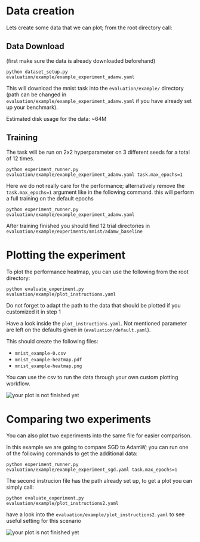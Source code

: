 # Data creation

Lets create some data that we can plot; from the root directory call:

## Data Download

(first make sure the data is already downloaded beforehand)
```
python dataset_setup.py evaluation/example/example_experiment_adamw.yaml
```
This will download the mnist task into the ```evaluation/example/``` directory (path can be changed in ```evaluation/example/example_experiment_adamw.yaml``` if you have already set up your benchmark).

Estimated disk usage for the data: ~64M

## Training

The task will be run on 2x2 hyperparameter on 3 different seeds for a total of 12 times.

```
python experiment_runner.py evaluation/example/example_experiment_adamw.yaml task.max_epochs=1
```

Here we do not really care for the performance; alternatively remove the ```task.max_epochs=1``` argument like in the following command. this will perform a full training on the default epochs 

```
python experiment_runner.py evaluation/example/example_experiment_adamw.yaml 
```

After training finished you should find 12 trial directories in ```evaluation/example/experiments/mnist/adamw_baseline```

# Plotting the experiment

To plot the performance heatmap, you can use the following from the root directory:

```
python evaluate_experiment.py evaluation/example/plot_instructions.yaml
```

Do not forget to adapt the path to the data that should be plotted if you customized it in step 1

Have a look inside the ```plot_instructions.yaml```. Not mentioned parameter are left on the defaults given in (```evaluation/default.yaml```).

This should create the following files:

- ```mnist_example-0.csv```
- ```mnist_example-heatmap.pdf```
- ```mnist_example-heatmap.png```

You can use the csv to run the data through your own custom plotting workflow.

![your plot is not finished yet](mnist_example-heatmap.png)

# Comparing two experiments

You can also plot two experiments into the same file for easier comparison.

In this example we are going to compare SGD to AdamW; you can run one of the following commands to get the additional data:

```
python experiment_runner.py evaluation/example/example_experiment_sgd.yaml task.max_epochs=1
```

The second instrucion file has the path already set up, to get a plot you can simply call:

```
python evaluate_experiment.py evaluation/example/plot_instructions2.yaml
```

have a look into the ```evaluation/example/plot_instructions2.yaml``` to see useful setting for this scenario

![your plot is not finished yet](<adamw vs sgd-heatmap.png>)
